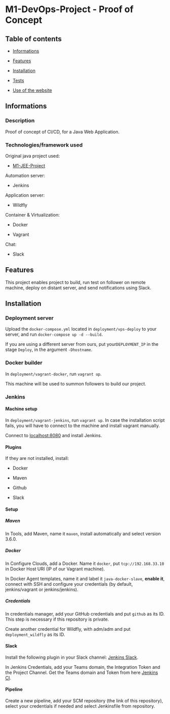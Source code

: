 # M1-DevOps-Project - Proof of Concept

## Table of contents

- [Informations](#Informations)

- [Features](#Features)

- [Installation](#Installation)

- [Tests](#Tests)

- [Use of the website](#use_of_the_website)

## Informations

### Description

Proof of concept of CI/CD, for a Java Web Application.

### Technologies/framework used

Original java project used: 

- [M1-JEE-Project](https://github.com/nerstak/M1-JEE-Project)

Automation server: 

- Jenkins

Application server:

- Wildfly

Container & Virtualization:

- Docker

- Vagrant

Chat:

- Slack

## Features

This project enables project to build, run test on follower on remote machine, deploy on distant server, and send notifications using Slack.

## Installation

### Deployment server

Upload the `docker-compose.yml` located in `deployment/vps-deploy` to your server, and run `docker-compose up -d --build`.

If you are using a different server from ours, put your`DEPLOYMENT_IP` in the stage `Deploy`, in the argument `-Dhostname`.

### Docker builder

In `deployment/vagrant-docker`, run `vagrant up`.

This machine will be used to summon followers to build our project.

### Jenkins

#### Machine setup

In `deployment/vagrant-jenkins`, run `vagrant up`. In case the installation script fails, you will have to connect to the machine and install vagrant manually.

Connect to [localhost:8080](localhost:8080) and install Jenkins.

#### Plugins

If they are not installed, install:

- Docker

- Maven

- Github

- Slack

#### Setup

##### Maven

In Tools, add Maven, name it `maven`, install automatically and select version 3.6.0.

##### Docker

In Configure Clouds, add a Docker. Name it `docker`, put `tcp://192.168.33.10` in Docker Host URI (IP of our Vagrant machine).

In Docker Agent templates, name it and label it `java-docker-slave`, **enable it**, connect with SSH and configure your credentials (by default, jenkins/vagrant or jenkins/jenkins).

##### Credentials

In credentials manager, add your GitHub credentials and put `github` as its ID. This step is necessary if this repository is private.

Create another credential for Wildfly, with adm/adm and put `deployment_wildfly` as its ID.

#### Slack

Install the following plugin in your Slack channel: [Jenkins Slack](https://my.slack.com/services/new/jenkins-ci).

In Jenkins Credentials, add your Teams domain, the Integration Token and the Project Channel. Get the Teams domain and Token from here [Jenkins CI](https://slack.com/apps/A0F7VRFKN-jenkins-ci).

#### Pipeline

Create a new pipeline, add your SCM repository (the link of this repository), select your credentials if needed and select Jenkinsfile from repository. 
